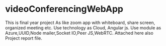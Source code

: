 # videoConferencingWebApp
This is final year project
As like zoom app with whiteboard, share screen, organized meeting etc.
Use technology as Cloud, Angular js.
Use module as Azure,UUID,Node mailer,Socket IO,Peer JS,WebRTC. 
Attached here also Project report file.
